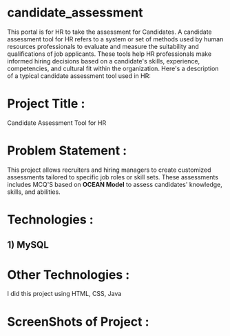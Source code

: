 # candidate_assessment
This portal is for HR to take the assessment for Candidates.
A candidate assessment tool for HR refers to a system or set of methods used by human resources professionals to evaluate and measure the suitability and qualifications of job applicants. These tools help HR professionals make informed hiring decisions based on a candidate's skills, experience, competencies, and cultural fit within the organization. Here's a description of a typical candidate assessment tool used in HR:
# Project Title :
Candidate Assessment Tool for HR
# Problem Statement :
This project allows recruiters and hiring managers to create
customized assessments tailored to specific job roles or skill
sets. These assessments includes MCQ'S based on **OCEAN
Model** to assess candidates' knowledge, skills, and abilities.
# Technologies :
## 1) MySQL
# Other Technologies :
I did this project using HTML, CSS, Java
# ScreenShots of Project :

